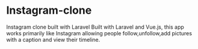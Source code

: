 # Instagram-clone
Instagram clone built with Laravel
Built with Laravel and Vue.js, this app works primarily like Instagram allowing people follow,unfollow,add pictures with a caption and view their 
timeline.

